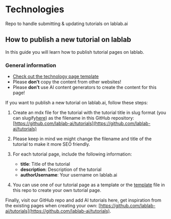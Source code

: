 # Technologies

Repo to handle submitting & updating tutorials on lablab.ai

## How to publish a new tutorial on lablab

In this guide you will learn how to publish tutorial pages on lablab.

### General information

- [Check out the technology page template](https://github.com/lablab-ai/technologies/blob/main/template.mdx)
- Please **don’t** copy the content from other websites!
- Please **don’t** use AI content generators to create the content for this page!

If you want to publish a new tutorial on lablab.ai, follow these steps:

1. Create an mdx file for the tutorial with the tutorial title in slug format (you can slugify[here](https://slugify.online/)) as the filename in this GitHub repository: [https://github.com/lablab-ai/tutorials](https://github.com/lablab-ai/tutorials)

2. Please keep in mind we might change the filename and title of the tutorial to make it more SEO friendly.

3. For each tutorial page, include the following information:
    - **title**: Title of the tutorial
    - **description**: Description of the tutorial
    - **authorUsername**: Your username on lablab.ai
4. You can use one of our tutorial page as a template or the [template](https://github.com/lablab-ai/tutorials/blob/main/template.mdx) file in this repo to create your own tutorial page.

Finally, visit our GitHub repo and add AI tutorials here, get inspiration from the existing pages when creating your own: [https://github.com/lablab-ai/tutorials](https://github.com/lablab-ai/tutorials).
